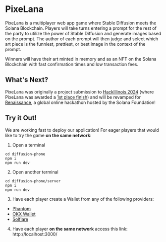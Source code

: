 # PixeLana
PixeLana is a multiplayer web app game where Stable Diffusion meets the Solana Blockchain. Players will take turns entering a prompt for the rest of the party to utilize the power of Stable Diffusion and generate images based on the prompt. The author of each prompt will then judge and select which art piece is the funniest, prettiest, or best image in the context of the prompt.

Winners will have their art minted in memory and as an NFT on the Solana Blockchain with fast confirmation times and low transaction fees.

## What's Next?
PixeLana was originally a project submission to [HackIllinois 2024](https://hackillinois-2024.devpost.com/) (where PixeLana was awarded a [1st place finish](https://hackillinois-2024.devpost.com/project-gallery)) and will be revamped for [Renaissance](https://www.colosseum.org/renaissance), a global online hackathon hosted by the Solana Foundation!

## Try it Out!
We are working fast to deploy our application! For eager players that would like to try the game **on the same network**:

1. Open a terminal
```
cd diffusion-phone
npm i
npm run dev
```

2. Open another terminal
```
cd diffusion-phone/server
npm i
npm run dev
```

3. Have each player create a Wallet from any of the following providers: 
  - [Phantom](https://phantom.app/)
  - [OKX Wallet](https://chromewebstore.google.com/detail/okx-wallet/mcohilncbfahbmgdjkbpemcciiolgcge)
  - [Solflare](https://chromewebstore.google.com/detail/solflare-wallet/bhhhlbepdkbapadjdnnojkbgioiodbic)

  
4. Have each player **on the same network** access this link: http://localhost:3000/

